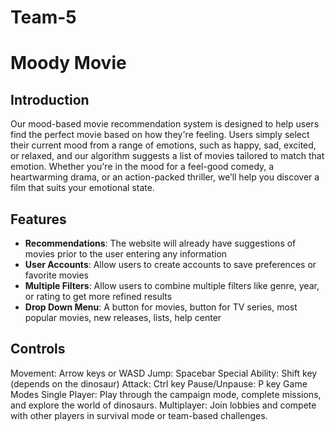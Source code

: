# Team-5

# Moody Movie

## Introduction

Our mood-based movie recommendation system is designed to help users find the perfect movie based on how they're feeling. Users simply select their current mood from a range of emotions, such as happy, sad, excited, or relaxed, and our algorithm suggests a list of movies tailored to match that emotion. Whether you're in the mood for a feel-good comedy, a heartwarming drama, or an action-packed thriller, we’ll help you discover a film that suits your emotional state.

## Features

- **Recommendations**: The website will already have suggestions of movies prior to the user entering any information
- **User Accounts**: Allow users to create accounts to save preferences or favorite movies
- **Multiple Filters**: Allow users to combine multiple filters like genre, year, or rating to get more refined results
- **Drop Down Menu**: A button for movies, button for TV series, most popular movies, new releases, lists, help center

## Controls
Movement: Arrow keys or WASD
Jump: Spacebar
Special Ability: Shift key (depends on the dinosaur)
Attack: Ctrl key
Pause/Unpause: P key
Game Modes
Single Player: Play through the campaign mode, complete missions, and explore the world of dinosaurs.
Multiplayer: Join lobbies and compete with other players in survival mode or team-based challenges.
